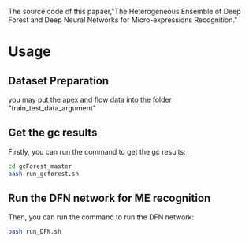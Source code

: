 The source code of this papaer,"The Heterogeneous Ensemble of Deep Forest and Deep Neural Networks for Micro-expressions Recognition."  

# Usage
## Dataset Preparation
you may put the apex and flow data into the folder "train_test_data_argument"  

## Get the gc results
Firstly, you can run the command to get the gc results:
```bash
cd gcForest_master
bash run_gcforest.sh
```

## Run the DFN network for ME recognition
Then, you can run the command to run the DFN network:
```bash
bash run_DFN.sh
```

